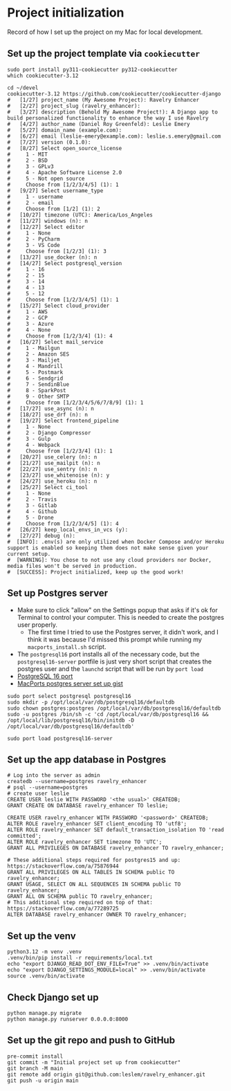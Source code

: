 # Project initialization

Record of how I set up the project on my Mac for local development.

## Set up the project template via `cookiecutter`

```
sudo port install py311-cookiecutter py312-cookiecutter
which cookiecutter-3.12

cd ~/devel
cookiecutter-3.12 https://github.com/cookiecutter/cookiecutter-django
#   [1/27] project_name (My Awesome Project): Ravelry Enhancer
#   [2/27] project_slug (ravelry_enhancer):
#   [3/27] description (Behold My Awesome Project!): A Django app to build personalized functionality to enhance the way I use Ravelry
#   [4/27] author_name (Daniel Roy Greenfeld): Leslie Emery
#   [5/27] domain_name (example.com):
#   [6/27] email (leslie-emery@example.com): leslie.s.emery@gmail.com
#   [7/27] version (0.1.0):
#   [8/27] Select open_source_license
#     1 - MIT
#     2 - BSD
#     3 - GPLv3
#     4 - Apache Software License 2.0
#     5 - Not open source
#     Choose from [1/2/3/4/5] (1): 1
#   [9/27] Select username_type
#     1 - username
#     2 - email
#     Choose from [1/2] (1): 2
#   [10/27] timezone (UTC): America/Los_Angeles
#   [11/27] windows (n): n
#   [12/27] Select editor
#     1 - None
#     2 - PyCharm
#     3 - VS Code
#     Choose from [1/2/3] (1): 3
#   [13/27] use_docker (n): n
#   [14/27] Select postgresql_version
#     1 - 16
#     2 - 15
#     3 - 14
#     4 - 13
#     5 - 12
#     Choose from [1/2/3/4/5] (1): 1
#   [15/27] Select cloud_provider
#     1 - AWS
#     2 - GCP
#     3 - Azure
#     4 - None
#     Choose from [1/2/3/4] (1): 4
#   [16/27] Select mail_service
#     1 - Mailgun
#     2 - Amazon SES
#     3 - Mailjet
#     4 - Mandrill
#     5 - Postmark
#     6 - Sendgrid
#     7 - SendinBlue
#     8 - SparkPost
#     9 - Other SMTP
#     Choose from [1/2/3/4/5/6/7/8/9] (1): 1
#   [17/27] use_async (n): n
#   [18/27] use_drf (n): n
#   [19/27] Select frontend_pipeline
#     1 - None
#     2 - Django Compressor
#     3 - Gulp
#     4 - Webpack
#     Choose from [1/2/3/4] (1): 1
#   [20/27] use_celery (n): n
#   [21/27] use_mailpit (n): n
#   [22/27] use_sentry (n): n
#   [23/27] use_whitenoise (n): y
#   [24/27] use_heroku (n): n
#   [25/27] Select ci_tool
#     1 - None
#     2 - Travis
#     3 - Gitlab
#     4 - Github
#     5 - Drone
#     Choose from [1/2/3/4/5] (1): 4
#   [26/27] keep_local_envs_in_vcs (y):
#   [27/27] debug (n):
#  [INFO]: .env(s) are only utilized when Docker Compose and/or Heroku support is enabled so keeping them does not make sense given your current setup.
#  [WARNING]: You chose to not use any cloud providers nor Docker, media files won't be served in production.
#  [SUCCESS]: Project initialized, keep up the good work!
```

## Set up Postgres server

- Make sure to click "allow" on the Settings popup that asks if it's ok for Terminal to control your computer. This is needed to create the postgres user properly.
    - The first time I tried to use the Postgres server, it didn't work, and I think it was because I'd missed this prompt while running my `macports_install.sh` script.
- The `postgresql16` port installs all of the necessary code, but the `postgresql16-server` portfile is just very short script that creates the postgres user and the `launchd` script that will be run by `port load`
- [PostgreSQL 16 port](https://ports.macports.org/port/postgresql16-server/details/)
- [MacPorts postgres server set up gist](https://gist.github.com/DrTom/4f2edcac26a0eae82360dbc9b18dd82c)

```
sudo port select postgresql postgresql16
sudo mkdir -p /opt/local/var/db/postgresql16/defaultdb
sudo chown postgres:postgres /opt/local/var/db/postgresql16/defaultdb
sudo -u postgres /bin/sh -c 'cd /opt/local/var/db/postgresql16 &&
/opt/local/lib/postgresql16/bin/initdb -D /opt/local/var/db/postgresql16/defaultdb'

sudo port load postgresql16-server
```

## Set up the app database in Postgres

```
# Log into the server as admin
createdb --username=postgres ravelry_enhancer
# psql --username=postgres
# create user leslie
CREATE USER leslie WITH PASSWORD '<the usual>' CREATEDB;
GRANT CREATE ON DATABASE ravelry_enhancer TO leslie;

CREATE USER ravelry_enhancer WITH PASSWORD '<password>' CREATEDB;
ALTER ROLE ravelry_enhancer SET client_encoding TO 'utf8';
ALTER ROLE ravelry_enhancer SET default_transaction_isolation TO 'read committed';
ALTER ROLE ravelry_enhancer SET timezone TO 'UTC';
GRANT ALL PRIVILEGES ON DATABASE ravelry_enhancer TO ravelry_enhancer;

# These additional steps required for postgres15 and up: https://stackoverflow.com/a/75876944
GRANT ALL PRIVILEGES ON ALL TABLES IN SCHEMA public TO ravelry_enhancer;
GRANT USAGE, SELECT ON ALL SEQUENCES IN SCHEMA public TO ravelry_enhancer;
GRANT ALL ON SCHEMA public TO ravelry_enhancer;
# This additional step required on top of that: https://stackoverflow.com/a/77289725
ALTER DATABASE ravelry_enhancer OWNER TO ravelry_enhancer;
```

## Set up the venv

```
python3.12 -m venv .venv
.venv/bin/pip install -r requirements/local.txt
echo "export DJANGO_READ_DOT_ENV_FILE=True" >> .venv/bin/activate
echo "export DJANGO_SETTINGS_MODULE=local" >> .venv/bin/activate
source .venv/bin/activate
```

## Check Django set up

```
python manage.py migrate
python manage.py runserver 0.0.0.0:8000
```


## Set up the git repo and push to GitHub
```
pre-commit install
git commit -m "Initial project set up from cookiecutter"
git branch -M main
git remote add origin git@github.com:leslem/ravelry_enhancer.git
git push -u origin main
```
